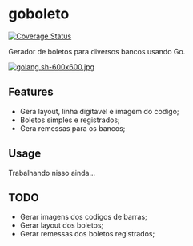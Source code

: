 # goboleto
[![Coverage Status](https://img.shields.io/badge/coverage-20%25-brightgreen.svg)]()

Gerador de boletos para diversos bancos usando Go.

[![golang.sh-600x600.jpg](https://s27.postimg.org/coqxnki9f/golang_sh_600x600.jpg)](https://postimg.org/image/yb5y4lgtr/)

## Features
* Gera layout, linha digitavel e imagem do codigo;
* Boletos simples e registrados;
* Gera remessas para os bancos;

## Usage
Trabalhando nisso ainda...

## TODO
* Gerar imagens dos codigos de barras;
* Gerar layout dos boletos;
* Gerar remessas dos boletos registrados;
